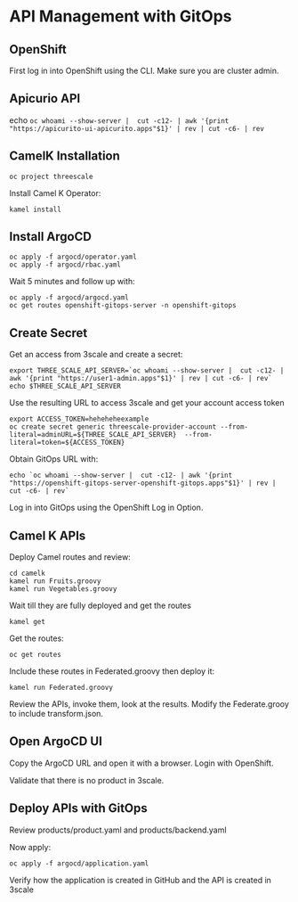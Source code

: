 # API Management with GitOps
## OpenShift
First log in into OpenShift using the CLI. Make sure you are cluster admin.

## Apicurio API

echo `oc whoami --show-server |  cut -c12- | awk '{print "https://apicurito-ui-apicurito.apps"$1}' | rev | cut -c6- | rev`



## CamelK Installation

```
oc project threescale
```
Install Camel K Operator:
```
kamel install
```
## Install ArgoCD

```
oc apply -f argocd/operator.yaml
oc apply -f argocd/rbac.yaml
```

Wait 5 minutes and follow up with:

```
oc apply -f argocd/argocd.yaml
oc get routes openshift-gitops-server -n openshift-gitops
```
## Create Secret
Get an access from 3scale and create a secret:

```
export THREE_SCALE_API_SERVER=`oc whoami --show-server |  cut -c12- | awk '{print "https://user1-admin.apps"$1}' | rev | cut -c6- | rev`
echo $THREE_SCALE_API_SERVER
```
Use the resulting URL to access 3scale and get your account access token
```
export ACCESS_TOKEN=heheheheexample
oc create secret generic threescale-provider-account --from-literal=adminURL=${THREE_SCALE_API_SERVER}  --from-literal=token=${ACCESS_TOKEN}
```

Obtain GitOps URL with:

```
echo `oc whoami --show-server |  cut -c12- | awk '{print "https://openshift-gitops-server-openshift-gitops.apps"$1}' | rev | cut -c6- | rev`
```
Log in into GitOps using the OpenShift Log in Option.

## Camel K APIs

Deploy Camel routes and review:
```
cd camelk
kamel run Fruits.groovy
kamel run Vegetables.groovy
```
Wait till they are fully deployed and get the routes
```
kamel get
```
Get the routes:

```
oc get routes
```
Include these routes in Federated.groovy then deploy it:

```
kamel run Federated.groovy
```

Review the APIs, invoke them, look at the results. Modify the Federate.grooy to include transform.json.



## Open ArgoCD UI
Copy the ArgoCD URL and open it with a browser. Login with OpenShift.

Validate that there is no product in 3scale.

## Deploy APIs with GitOps
Review products/product.yaml and products/backend.yaml

Now apply:

```
oc apply -f argocd/application.yaml
```

Verify how the application is created in GitHub and the API is created in 3scale

